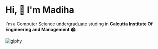 # Hi, 👋 I'm Madiha

I'm a Computer Science undergraduate studing in  **Calcutta Institute Of Engineering and Management** 🏟

![giphy](https://user-images.githubusercontent.com/70858557/108669240-a0050500-7502-11eb-8625-a669c543febb.gif)
